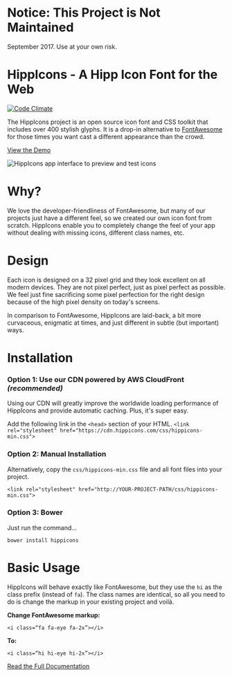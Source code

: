# Notice: This Project is Not Maintained

September 2017. Use at your own risk.

# HippIcons - A Hipp Icon Font for the Web

[![Code Climate](https://codeclimate.com/github/codediodeio/hippicons/badges/gpa.svg)](https://codeclimate.com/github/codediodeio/hippicons)

The HippIcons project is an open source icon font and CSS toolkit that includes over 400 stylish glyphs. It is a drop-in alternative to [FontAwesome](https://github.com/FortAwesome/Font-Awesome) for those times you want cast a different appearance than the crowd.

[View the Demo](https://hippicons.com)

![HippIcons app interface to preview and test icons](https://storage.googleapis.com/hippicons/hippicons_app_interface.png)

# Why?

We love the developer-friendliness of FontAwesome, but many of our projects just have a different feel, so we created our own icon font from scratch. HippIcons enable you to completely change the feel of your app without dealing with missing icons, different class names, etc.

# Design

Each icon is designed on a 32 pixel grid and they look excellent on all modern devices. They are not pixel perfect, just as pixel perfect as possible. We feel just fine sacrificing some pixel perfection for the right design because of the high pixel density on today's screens.

In comparison to FontAwesome, HippIcons are laid-back, a bit more curvaceous, enigmatic at times, and just different in subtle (but important) ways.

# Installation

### Option 1: Use our CDN powered by AWS CloudFront *(recommended)*

Using our CDN will greatly improve the worldwide loading performance of HippIcons and provide automatic caching. Plus, it's super easy.

Add the following link in the `<head>` section of your HTML.
`<link rel="stylesheet" href="https://cdn.hippicons.com/css/hippicons-min.css">`


### Option 2: Manual Installation

Alternatively, copy the `css/hippicons-min.css` file and all font files into your project.

`<link rel="stylesheet" href="http://YOUR-PROJECT-PATH/css/hippicons-min.css">`

### Option 3: Bower

Just run the command...

`bower install hippicons`

# Basic Usage

HippIcons will behave exactly like FontAwesome, but they use the `hi` as the class prefix (instead of `fa`). The class names are identical, so all you need to do is change the markup in your existing project and voilà.

**Change FontAwesome markup:**

`<i class=“fa fa-eye fa-2x”></i>`

**To:**

`<i class=“hi hi-eye hi-2x”></i>`

[Read the Full Documentation](https://hippicons.com)
